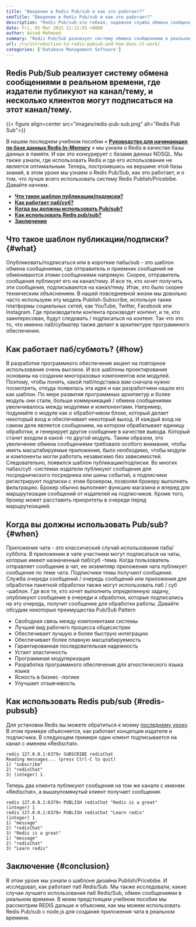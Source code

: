 ```yaml
---
title: "Введение в Redis Pub/sub и как это работает?" 
seoTitle: "Введение в Redis Pub/sub и как это работает?" 
description: "Redis Pub/sub-это гибкая, надежная служба обмена сообщениями в реальном времени для независимых приложений для публикации и подписки на асинхронные события." 
date: Fri, 05 Mar 2021 11:12:55 +0000
author: Assad Mahmood
summary: "Redis Pub/Sub реализует систему обмена сообщениями в реальном времени, где издатели публикуют на канал/тему, и несколько клиентов могут подписаться на этот канал/тему." 
url: /ru/introduction-to-redis-pubsub-and-how-does-it-work/
categories: ['Database Management Software']
---
```


## Redis Pub/Sub реализует систему обмена сообщениями в реальном времени, где издатели публикуют на канал/тему, и несколько клиентов могут подписаться на этот канал/тему.

{{< figure align=center src="images/redis-pub-sub.png" alt="Redis Pub Sub">}}

В нашем последнем учебном пособии « **[Руководство для начинающих по базе данных Redis In-Memory][1]** » мы узнали о Redis в качестве базы данных в памяти. И как это конкурирует с базами данных NOSQL. Мы также узнали, где использовать Redis и где его использование не является оптимальным. Теперь, построившись на вершине этой базы знаний, в этом уроке мы узнаем о Redis Pub/Sub, как это работает, и о том, что лучше всего использовать систему Redis Publish/Pricebibe. Давайте начнем.
* **[Что такое шаблон публикации/подписки?][2]** 
* **[Как работает паб/суб?][3]** 
* **[Когда вы должны использовать Pub/sub?][4]** 
* **[Как использовать Redis pub/sub?][5]** 
* **[Заключение][6]** 

## Что такое шаблон публикации/подписки? {#what}

Опубликовать/подписаться или в короткие пабы/sub - это шаблон обмена сообщениями, где отправитель и приемник сообщений не обмениваются этими сообщениями напрямую. Скорее, отправитель сообщения публикует его на канал/тему. И все те, кто хочет получить эти сообщения, подписываются на канал/тему. Итак, это было скорее техническим объяснением. В нашей повседневной жизни мы довольно часто используем эту модель Publish-Subscribe, используя такие платформы социальных сетей, как YouTube, Twitter, Facebook или Instagram. Где производители контента производят контент, и те, кто заинтересован, будут следовать / подписаться на контент. Так что это то, что именно паб/субматер также делает в архитектуре программного обеспечения.

## Как работает паб/субмоть? {#how}

В разработке программного обеспечения акцент на повторное использование очень высокое. И все шаблоны проектирования основаны на создании многоразовых компонентов или модулей. Поэтому, чтобы понять, какой паб/подставка вам сначала нужно посмотреть, откуда появилась эта идея и как разработчики нашли его как шаблон.
По мере развития программных архитектур и более модуль они стали, больше коммуникаций / обмена сообщениями увеличивалось между модулями и компонентами. Например, подумайте о модуле как о обработчивом блоке, который делает некоторый вход и обеспечивает некоторый выход. И каждый вход на самом деле является сообщением, на котором обрабатывает единицу обработки, и генерирует другое сообщение в качестве вывода. Который станет входом в какой -то другой модуль. Таким образом, это увеличение обмена сообщениями требовало особого внимания, чтобы иметь масштабируемые приложения, было необходимо, чтобы модули и компоненты могли работать независимо без зависимостей. Следовательно, появился шаблон публикации/подписки.
Во многих пабах/суб -системах издатели публикуют сообщения для посреднического посредника или шины событий, а подписчики регистрируют подписки с этим брокером, позволяя брокеру выполнять фильтрацию. Брокер обычно выполняет функцию магазина и вперед для маршрутизации сообщений от издателей на подписчиков. Кроме того, брокер может расставить приоритеты в очереди перед маршрутизацией.

## **Когда вы должны использовать Pub/sub?** {#when}

Приложения чата - это классический случай использования паба/суббота. В приложении в чате участники могут подписаться на чаты, которые имеют назначенный паб/суб -тема. Когда пользователь отправляет сообщение в чат, ее экземпляр приложения чата публикует сообщение по теме чата. Подписчики темы получают сообщение.
Служба очереди сообщений / очередь сообщений или приложения для обработки пакетной обработки также могут использовать паб / суб -шаблон. Где все те, кто хочет выполнить определенную задачу, опубликуют сообщение в очереди и обработки, которые подписались на эту очередь, получит сообщение для обработки работы.
Давайте обсудим некоторые преимущества Pub/Sub Pattern
  * Свободная связь между компонентами системы
  * Лучший вид рабочего процесса общесистрии
  * Обеспечивает лучшую и более быструю интеграцию
  * Обеспечивает более плавную масштабируемость
  * Гарантированная последовательная надежность
  * Устает эластичность
  * Программная модуляризация
  * Разработка программного обеспечения для агностического языка языка
  * Ясность в бизнес -логике
  * Улучшает отзывчивость

## Как использовать Redis pub/sub {#redis-pubsub}

Для установки Redis вы можете обратиться к моему [последнему уроку][1]. В этом примере объясняется, как работает концепция издателя и подписчика. В следующем примере один клиент подписывается на канал с именем «Redischat».
```
redis 127.0.0.1:6379> SUBSCRIBE redisChat  
Reading messages... (press Ctrl-C to quit) 
1) "subscribe" 
2) "redisChat" 
3) (integer) 1 
```
Теперь два клиента публикуют сообщения на том же канале с именем «Redischat», а вышеупомянутый клиент получает сообщения.
```
redis 127.0.0.1:6379> PUBLISH redisChat "Redis is a great"  
(integer) 1  
redis 127.0.0.1:6379> PUBLISH redisChat "Learn redis"  
(integer) 1   
1) "message" 
2) "redisChat" 
3) "Redis is a great" 
1) "message" 
2) "redisChat" 
3) "Learn redis" 

```

## Заключение {#conclusion}

В этом уроке мы узнали о шаблоне дизайна Publish/Pricebibe. И исследовал, как работает паб Redis/Sub. Мы также исследовали, какие случаи лучшего использования паб Redis/Sub, обмен сообщениями в реальном времени. В моем предстоящем учебном пособии мы рассмотрим REDIS дальше и объясним, как мы можем использовать Redis Pub/sub с node.js для создания приложения чата в реальном времени.



[1]: https://blog.containerize.com/database-management-software/a-beginners-guide-to-redis-in-memory-database/
[2]: #what
[3]: #how
[4]: #when
[5]: #redis-pubsub
[6]: #conclusion
